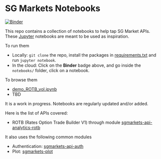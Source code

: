 # SG Markets Notebooks

[![Binder](https://mybinder.org/badge.svg)](https://mybinder.org/v2/gh/https://gitlab.com/sgmarkets/sgmarkets-notebooks/master)

This repo contains a collection of notebooks to help tap SG Market APIs.  
These [Jupyter](http://jupyter.org/) notebooks are meant to be used as inspiration.  

To run them
+ Locally: `git clone` the repo, install the packages in [requirements.txt]() and run `jupyter notebook`.
+ In the cloud: Click on the **Binder** badge above, and go inside the `notebooks/` folder, click on a notebook.  

To browse them
+ [demo_ROTB_vol.ipynb](http://nbviewer.jupyter.org/urls/gitlab.com/sgmarkets/sgmarkets-notebooks/raw/master/notebooks/demo_ROTB_vol.ipynb)
+ TBD

It is a work in progress. Notebooks are regularly updated and/or added.  

Here is the list of APIs covered:
+ ROTB (Rates Option Trade Builder V1) through module [sgmarkets-api-analytics-rotb](https://gitlab.com/sgmarkets/sgmarkets-api-analytics-rotb)


It also uses the following common modules
+ Authentication: [sgmarkets-api-auth](https://gitlab.com/sgmarkets/sgmarkets-api-auth)
+ Plot: [sgmarkets-plot](https://gitlab.com/sgmarkets/sgmarkets-plot)

